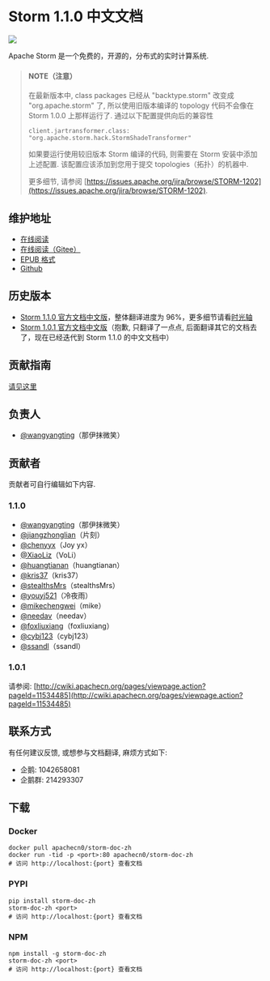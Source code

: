 # Storm 1.1.0 中文文档

![](docs/img/logo.png)

Apache Storm 是一个免费的，开源的，分布式的实时计算系统.

> #### NOTE（注意）
> 
> 在最新版本中, class packages 已经从 "backtype.storm" 改变成 "org.apache.storm" 了, 所以使用旧版本编译的 topology 代码不会像在 Storm 1.0.0 上那样运行了. 通过以下配置提供向后的兼容性
> 
> `client.jartransformer.class: "org.apache.storm.hack.StormShadeTransformer"`
> 
> 如果要运行使用较旧版本 Storm 编译的代码, 则需要在 Storm 安装中添加上述配置. 该配置应该添加到您用于提交 topologies（拓扑）的机器中.
> 
> 更多细节, 请参阅 [https://issues.apache.org/jira/browse/STORM-1202](https://issues.apache.org/jira/browse/STORM-1202).

## 维护地址

+   [在线阅读](http://storm.apachecn.org)
+   [在线阅读（Gitee）](https://apachecn.gitee.io/storm-doc-zh/)
+   [EPUB 格式](https://github.com/apachecn/storm-doc-zh/raw/dl/Storm%201.1.0%20%E4%B8%AD%E6%96%87%E6%96%87%E6%A1%A3.epub)
+   [Github](https://github.com/apachecn/storm-doc-zh/)

## 历史版本

+   [Storm 1.1.0 官方文档中文版](./)，整体翻译进度为 96%，更多细节请看[时光轴](docs/77.md)  
+   [Storm 1.0.1 官方文档中文版](http://cwiki.apachecn.org/pages/viewpage.action?pageId=2884006)（抱歉, 只翻译了一点点, 后面翻译其它的文档去了，现在已经迭代到 Storm 1.1.0 的中文文档中）

## 贡献指南

[请见这里](CONTRIBUTING.md)

## 负责人

* [@wangyangting](https://github.com/wangyangting)（那伊抹微笑）

## 贡献者

贡献者可自行编辑如下内容.

### 1.1.0

* [@wangyangting](https://github.com/wangyangting)（那伊抹微笑）
* [@jiangzhonglian](https://github.com/jiangzhonglian)（片刻）
* [@chenyyx](https://github.com/chenyyx)（Joy yx）
* [@XiaoLiz](https://github.com/XiaoLiz)（VoLi）
* [@huangtianan](https://github.com/huangtianan)（huangtianan）
* [@kris37](https://github.com/kris37)（kris37）
* [@stealthsMrs](https://github.com/stealthsMrs)（stealthsMrs）
* [@youyj521](https://github.com/youyj521)（冷夜雨）
* [@mikechengwei](https://github.com/mikechengwei)（mike）
* [@needav](https://github.com/needav)（needav）
* [@foxliuxiang](https://github.com/foxliuxiang)（foxliuxiang）
* [@cybj123](https://github.com/cybj123)（cybj123）
* [@ssandl](https://github.com/ssandl)（ssandl）

### 1.0.1

请参阅: [http://cwiki.apachecn.org/pages/viewpage.action?pageId=11534485](http://cwiki.apachecn.org/pages/viewpage.action?pageId=11534485)

## 联系方式

有任何建议反馈, 或想参与文档翻译, 麻烦方式如下:

* 企鹅: 1042658081
* 企鹅群: 214293307


## 下载

### Docker

```
docker pull apachecn0/storm-doc-zh
docker run -tid -p <port>:80 apachecn0/storm-doc-zh
# 访问 http://localhost:{port} 查看文档
```

### PYPI

```
pip install storm-doc-zh
storm-doc-zh <port>
# 访问 http://localhost:{port} 查看文档
```

### NPM

```
npm install -g storm-doc-zh
storm-doc-zh <port>
# 访问 http://localhost:{port} 查看文档
```
